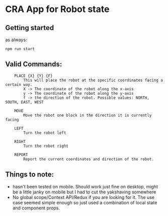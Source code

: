 # CRA App for Robot state

## Getting started

as always: 

```
npm run start
```

## Valid Commands: 

```
    PLACE {X} {Y} {F}
        This will place the robot at the specific coordinates facing a certain way.
        X -> The coordinate of the robot along the x-axis
        y -> The coordinate of the robot along the y-axis
        f -> the direction of the robot. Possible values: NORTH, SOUTH, EAST, WEST

    MOVE
        Move the robot one block in the direction it is currently facing

    LEFT
        Turn the robot left

    RIGHT
        Turn the robot right

    REPORT
        Report the current coordinates and direction of the robot.
```

## Things to note: 

- hasn't been tested on mobile. Should work just fine on desktop, might be a little janky on mobile but I had to cut the yakshaving somewhere
- No global scope/Context API/Redux if you are looking for it. The use case seemed simple enough so just used a combination of local state and component props.